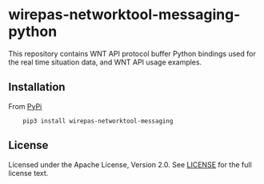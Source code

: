# wirepas-networktool-messaging-python

This repository contains WNT API protocol buffer Python bindings used for the real time situation data, and WNT API usage examples.

## Installation

From [PyPi][wirepas_networktool_messaging_python_pypi]
```shell
    pip3 install wirepas-networktool-messaging
```

## License

Licensed under the Apache License, Version 2.0.
See [LICENSE][here_license] for the full license text.

[here_license]: LICENSE
[wirepas_networktool_messaging_python_pypi]: https://pypi.org/project/wirepas-networktool-messaging
